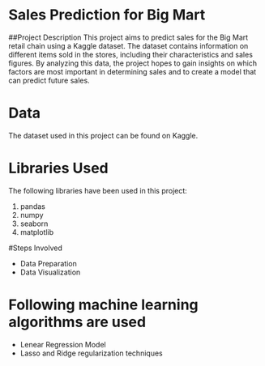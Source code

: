 # Sales Prediction for Big Mart

##Project Description
This project aims to predict sales for the Big Mart retail chain using a Kaggle dataset. The dataset contains information on different items sold in the stores, including their characteristics and sales figures. By analyzing this data, the project hopes to gain insights on which factors are most important in determining sales and to create a model that can predict future sales.

# Data
The dataset used in this project can be found on Kaggle.

# Libraries Used
The following libraries have been used in this project:

1. pandas
2. numpy
3. seaborn
4. matplotlib

#Steps Involved 

* Data Preparation
* Data Visualization

# Following machine learning algorithms are used
* Lenear Regression Model
* Lasso and Ridge regularization techniques
